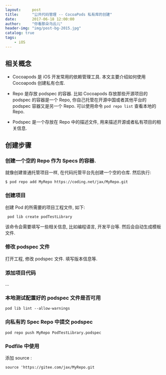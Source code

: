 ```yaml
---
layout:     post
title:      "公共代码管理 -- CocoaPods 私有库的创建"
date:       2017-06-18 12:00:00
author:     "你看那朵乌云儿"
header-img: "img/post-bg-2015.jpg"
catalog: true
tags:
    - iOS
---
```


## 相关概念

- Cocoapods 是 iOS 开发常用的依赖管理工具. 本文主要介绍如何使用 Cocoapods 创建私有仓库.

- Repo 是存放 podspec 的容器. 比如 Cocoapods 存放那些开源项目的 podspec 的容器是一个 Repo, 你自己托管在开源中国或者其他平台的 podspec 容器又是另一个 Repo. 可以使用命令 `pod repo list` 查看本地的 Repo. 

- Podspec 是一个存放在 Repo 中的描述文件, 用来描述开源或者私有项目的相关信息.
	
## 创建步骤

### 创建一个空的 Repo 作为 Specs 的容器.
 
就像创建普通托管项目一样, 在代码托管平台先创建一个空的仓库. 然后执行:

	$ pod repo add MyRepo https://coding.net/jax/MyRepo.git
	
### 创建项目

创建 Pod 的所需要的项目工程文件, 如下:

	 pod lib create podTestLibrary
	 
该命令会需要填写一些相关信息, 比如编程语言, 开发平台等. 然后会自动生成模板文件.
	 
### 修改 podspec 文件

打开工程, 修改 podspec 文件. 填写版本信息等.

### 添加项目代码

...

### 本地测试配置好的 podspec 文件是否可用

	pod lib lint --allow-warnings
	
### 向私有的 Spec Repo 中提交 podspec

	pod repo push MyRepo PodTestLibrary.podspec
	
### Podfile 中使用

添加 source :

	source 'https://gitee.com/jax/MyRepo.git
